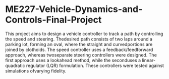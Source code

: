 # ME227-Vehicle-Dynamics-and-Controls-Final-Project

This project aims to design a vehicle controller to track a path by controlling the speed and steering.  Thedesired  path  consists  of  two  laps  around  a  parking  lot,  forming  an  oval,  where  the  straight  and  curvedportions are joined by clothoids.  The speed controller uses a feedback/feedforward approach, whereas twoseparate steering controllers were designed.  The first approach uses a lookahead method, while the seconduses a linear-quadratic regulator (LQR) formulation.  These controllers were tested against simulations ofvarying fidelity.
